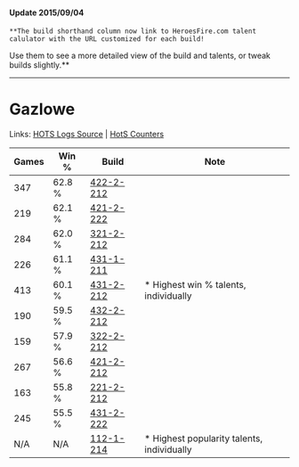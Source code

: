 #### Update 2015/09/04
    **The build shorthand column now link to HeroesFire.com talent calulator with the URL customized for each build!  
Use them to see a more detailed view of the build and talents, or tweak builds slightly.**

***

# Gazlowe

Links: [HOTS Logs Source](https://www.hotslogs.com/Sitewide/HeroDetails?Hero=Gazlowe) | [HotS Counters](http://hotscounters.com/#/hero/Gazlowe)

Games  | Win %  | Build     | Note
-----  | -----  | -----     | ----
347    | 62.8 % | [422-2-212](http://www.heroesfire.com/hots/talent-calculator/gazlowe#sGE4) | 
219    | 62.1 % | [421-2-222](http://www.heroesfire.com/hots/talent-calculator/gazlowe#sDn-) | 
284    | 62.0 % | [321-2-212](http://www.heroesfire.com/hots/talent-calculator/gazlowe#oPeq) | 
226    | 61.1 % | [431-1-211](http://www.heroesfire.com/hots/talent-calculator/gazlowe#sbyh) | 
413    | 60.1 % | [431-2-212](http://www.heroesfire.com/hots/talent-calculator/gazlowe#scCK) | * Highest win % talents, individually
190    | 59.5 % | [432-2-212](http://www.heroesfire.com/hots/talent-calculator/gazlowe#seea) | 
159    | 57.9 % | [322-2-212](http://www.heroesfire.com/hots/talent-calculator/gazlowe#oS54) | 
267    | 56.6 % | [421-2-212](http://www.heroesfire.com/hots/talent-calculator/gazlowe#sDnq) | 
163    | 55.8 % | [221-2-212](http://www.heroesfire.com/hots/talent-calculator/gazlowe#kbVq) | 
245    | 55.5 % | [431-2-222](http://www.heroesfire.com/hots/talent-calculator/gazlowe#scCU) | 
N/A    | N/A    | [112-1-214](http://www.heroesfire.com/hots/talent-calculator/gazlowe#gR8-) | * Highest popularity talents, individually
